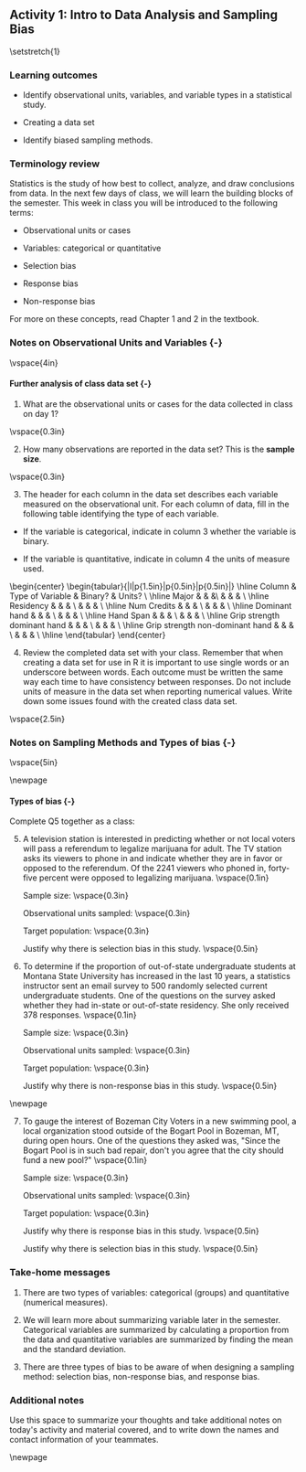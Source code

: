 ## Activity 1:  Intro to Data Analysis and Sampling Bias

\setstretch{1}

### Learning outcomes

* Identify observational units, variables, and variable types in a statistical study. 
  
* Creating a data set

* Identify biased sampling methods.

### Terminology review
Statistics is the study of how best to collect, analyze, and draw conclusions from data.  In the next few days of class, we will learn the building blocks of the semester.  This week in class you will be introduced to the following terms:
  
* Observational units or cases

* Variables: categorical or quantitative 

* Selection bias

* Response bias

* Non-response bias

For more on these concepts, read Chapter 1 and 2 in the textbook.

### Notes on Observational Units and Variables {-}

\vspace{4in}

#### Further analysis of class data set {-}

1. What are the observational units or cases for the data collected in class on day 1?
  
  \vspace{0.3in}

2. How many observations are reported in the data set? This is the **sample size**.

\vspace{0.3in}

3. The header for each column in the data set describes each variable measured on the observational unit. For each column of data, fill in the following table identifying the type of each variable.

* If the variable is categorical, indicate in column 3 whether the variable is binary.

* If the variable is quantitative, indicate in column 4 the units of measure used.

\begin{center}
\begin{tabular}{|l|p{1.5in}|p{0.5in}|p{0.5in}|} \hline
Column & Type of Variable & Binary? & Units? \\ \hline
Major & & &\\
& & & \\ \hline
Residency & & & \\
& & & \\ \hline
Num Credits & & & \\
& & & \\ \hline
Dominant hand & & & \\
& & & \\ \hline
Hand Span & & & \\
& & & \\ \hline
Grip strength dominant hand & & & \\
& & & \\ \hline
Grip strength non-dominant hand & & & \\
& & & \\ \hline
\end{tabular}
\end{center}

4. Review the completed data set with your class.  Remember that when creating a data set for use in R it is important to use single words or an underscore between words.  Each outcome must be written the same way each time to have consistency between responses.  Do not include units of measure in the data set when reporting numerical values.  Write down some issues found with the created class data set.

\vspace{2.5in}

### Notes on Sampling Methods and Types of bias {-}

\vspace{5in}

\newpage

#### Types of bias {-}

Complete Q5 together as a class:

5. A television station is interested in predicting whether or not local voters will pass a referendum to legalize marijuana for adult.  The TV station asks its viewers to phone in and indicate whether they are in favor or opposed to the referendum.  Of the 2241 viewers who phoned in, forty-five percent were opposed to legalizing marijuana.
\vspace{0.1in}

    Sample size:
\vspace{0.3in}

    Observational units sampled:
\vspace{0.3in}

    Target population:
\vspace{0.3in}

    Justify why there is selection bias in this study.
\vspace{0.5in}

6. To determine if the proportion of out-of-state undergraduate students at Montana State University has increased in the last 10 years, a statistics instructor sent an email survey to 500 randomly selected current undergraduate students.  One of the questions on the survey asked whether they had in-state or out-of-state residency.  She only received 378 responses.
\vspace{0.1in}

    Sample size:
\vspace{0.3in}

    Observational units sampled:
\vspace{0.3in}

    Target population:
\vspace{0.3in}

    Justify why there is non-response bias in this study.
\vspace{0.5in}

\newpage

7. To gauge the interest of Bozeman City Voters in a new swimming pool, a local organization stood outside of the Bogart Pool in Bozeman, MT, during open hours.  One of the questions they asked was, "Since the Bogart Pool is in such bad repair, don't you agree that the city should fund a new pool?"
\vspace{0.1in}

    Sample size:
\vspace{0.3in}

    Observational units sampled:
\vspace{0.3in}

    Target population:
\vspace{0.3in}

    Justify why there is response bias in this study.
\vspace{0.5in}

    Justify why there is selection bias in this study.
\vspace{0.5in}

### Take-home messages

1. There are two types of variables: categorical (groups) and quantitative (numerical measures).

2. We will learn more about summarizing variable later in the semester.  Categorical variables are summarized by calculating a proportion from the data and quantitative variables are summarized by finding the mean and the standard deviation.

3.  There are three types of bias to be aware of when designing a sampling method: selection bias, non-response bias, and response bias.

### Additional notes

Use this space to summarize your thoughts and take additional notes on today's activity and material covered, and to write down the names and contact information of your teammates.

\newpage
